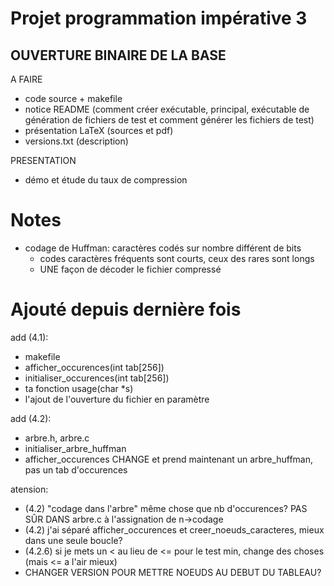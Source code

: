 # Projet programmation impérative 3
## OUVERTURE BINAIRE DE LA BASE

A FAIRE
- code source + makefile
- notice README (comment créer exécutable, principal, exécutable de génération de fichiers de test et comment générer les fichiers de test)
- présentation LaTeX (sources et pdf)
- versions.txt (description)

PRESENTATION
- démo et étude du taux de compression

# Notes

- codage de Huffman: caractères codés sur nombre différent de bits
  - codes caractères fréquents sont courts, ceux des rares sont longs
  - UNE façon de décoder le fichier compressé

# Ajouté depuis dernière fois

add (4.1):
- makefile
- afficher_occurences(int tab[256])
- initialiser_occurences(int tab[256])
- ta fonction usage(char *s)
- l'ajout de l'ouverture du fichier en paramètre

add (4.2):
- arbre.h, arbre.c
- initialiser_arbre_huffman
- afficher_occurences CHANGE et prend maintenant un arbre_huffman, pas un tab d'occurences

atension:
- (4.2) "codage dans l'arbre" même chose que nb d'occurences? PAS SÛR DANS arbre.c à l'assignation de n->codage
- (4.2) j'ai séparé afficher_occurences et creer_noeuds_caracteres, mieux dans une seule boucle?
- (4.2.6) si je mets un < au lieu de <= pour le test min, change des choses (mais <= a l'air mieux)
- CHANGER VERSION POUR METTRE NOEUDS AU DEBUT DU TABLEAU?